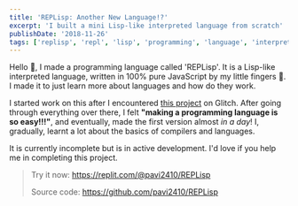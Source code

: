 ```yaml
---
title: 'REPLisp: Another New Language!?'
excerpt: 'I built a mini Lisp-like interpreted language from scratch'
publishDate: '2018-11-26'
tags: ['replisp', 'repl', 'lisp', 'programming', 'language', 'interpreter']
---
```


Hello 👋, I made a programming language called 'REPLisp'. It is a Lisp-like interpreted language, written in 100% pure JavaScript by my little fingers 🖖. I made it to just learn more about languages and how do they work.

I started work on this after I encountered [this project](https://glitch.com/~the-super-tiny-compiler) on Glitch. After going through everything over there, I felt **"making a programming language is so easy!!!"**, and eventually, made the first version almost *in a day*! I, gradually, learnt a lot about the basics of compilers and languages.

It is currently incomplete but is in active development. I'd love if you help me in completing this project.

> Try it now: https://replit.com/@pavi2410/REPLisp
>
> Source code: https://github.com/pavi2410/REPLisp
